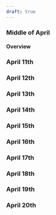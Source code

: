 ```yaml
---
draft: true
---
```

### Middle of April

#### Overview

### April 11th

### April 12th

### April 13th

### April 14th

### April 15th

### April 16th

### April 17th

### April 18th

### April 19th

### April 20th
